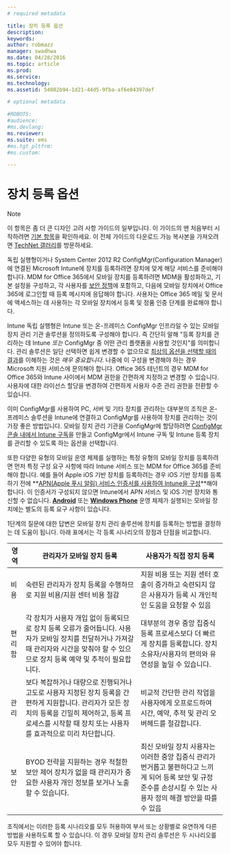 ```yaml
---
# required metadata

title: 장치 등록 옵션
description:
keywords:
author: robmazz
manager: swadhwa
ms.date: 04/28/2016
ms.topic: article
ms.prod:
ms.service:
ms.technology:
ms.assetid: 54082b94-1d21-44d5-9fba-af6e04397def

# optional metadata

#ROBOTS:
#audience:
#ms.devlang:
ms.reviewer: 
ms.suite: ems
#ms.tgt_pltfrm:
#ms.custom:

---
```



# 장치 등록 옵션

>[!NOTE]
>이 항목은 좀 더 큰 디자인 고려 사항 가이드의 일부입니다. 이 가이드의 맨 처음부터 시작하려면 [기본 항목](mdm-design-considerations-guide.md)을 확인하세요. 이 전체 가이드의 다운로드 가능 복사본을 가져오려면 [TechNet 갤러리](https://gallery.technet.microsoft.com/Mobile-Device-Management-7d401582)를 방문하세요.

독립 실행형이거나 System Center 2012 R2 ConfigMgr(Configuration Manager)에 연결된 Microsoft Intune에 장치를 등록하려면 장치에 맞게 해당 서비스를 준비해야 합니다. MDM for Office 365에서 모바일 장치를 등록하려면 MDM을 활성화하고, 기본 설정을 구성하고, 각 사용자를 [보안 정책](https://technet.microsoft.com/library/ms.o365.cc.newdevicepolicy.aspx)에 포함하고, 다음에 모바일 장치에서 Office 365에 로그인할 때 등록 메시지에 응답해야 합니다. 사용자는 Office 365 메일 및 문서에 액세스하는 데 사용하는 각 모바일 장치에서 등록 및 정품 인증 단계를 완료해야 합니다.

Intune 독립 실행형은 Intune 또는 온-프레미스 ConfigMgr 인프라일 수 있는 모바일 장치 관리 기관 솔루션을 정의하도록 구성해야 합니다. 즉 간단히 말해 "등록 장치를 관리하는 데 Intune *또는* ConfigMgr 중 어떤 관리 플랫폼을 사용할 것인지"를 의미합니다. 관리 솔루션은 일단 선택하면 쉽게 변경할 수 없으므로 [최상의 옵션을 선택할 때의 결과](/Intune/deployuse/enroll-devices-in-microsoft-intune)를 이해하는 것은 *매우 중요합니다*. 나중에 이 구성을 변경해야 하는 경우 Microsoft 지원 서비스에 문의해야 합니다. Office 365 테넌트의 경우 MDM for Office 365와 Intune 사이에서 MDM 권한을 간편하게 지정하고 변경할 수 있습니다. 사용자에 대한 라이선스 할당을 변경하여 간편하게 사용자 수준 관리 권한을 전환할 수 있습니다. 

이미 ConfigMgr를 사용하여 PC, 서버 및 기타 장치를 관리하는 대부분의 조직은 온-프레미스 솔루션을 Intune에 연결하고 ConfigMgr를 사용하여 장치를 관리하는 것이 가장 좋은 방법입니다. 모바일 장치 관리 기관을 ConfigMgr에 할당하려면 [ConfigMgr 콘솔 내에서 Intune 구독](https://technet.microsoft.com/library/jj884158.aspx)을 만들고 ConfigMgr에서 Intune 구독 및 Intune 등록 장치를 관리할 수 있도록 하는 옵션을 선택합니다.

또한 다양한 유형의 모바일 운영 체제를 실행하는 특정 유형의 모바일 장치를 등록하려면 먼저 특정 구성 요구 사항에 따라 Intune 서비스 또는 MDM for Office 365를 준비해야 합니다. 예를 들어 Apple iOS 기반 장치를 등록하려는 경우 iOS 기반 장치를 등록하기 전에 **[APN(Apple 푸시 알림) 서비스 인증서를 사용하여 Intune을 구성](https://technet.microsoft.com/library/dn408185.aspx)**해야 합니다. 이 인증서가 구성되지 않으면 Intune에서 APN 서비스 및 iOS 기반 장치와 통신할 수 없습니다. **[Android](https://technet.microsoft.com/library/dn764960.aspx)** 또는 **[Windows Phone](https://technet.microsoft.com/library/dn764959.aspx)** 운영 체제가 실행되는 모바일 장치에는 별도의 등록 요구 사항이 있습니다.

1단계의 질문에 대한 답변은 모바일 장치 관리 솔루션에 장치를 등록하는 방법을 결정하는 데 도움이 됩니다. 아래 표에서는 각 등록 시나리오의 장점과 단점을 비교합니다.

| 영역  | 관리자가 모바일 장치 등록 | 사용자가 직접 장치 등록 |
| ------------- | ------------- | ------------ |
| 비용 | 숙련된 관리자가 장치 등록을 수행하므로 지원 비용/지원 센터 비용 절감 | 지원 비용 또는 지원 센터 호출이 증가하고 숙련되지 않은 사용자가 등록 시 개인적인 도움을 요청할 수 있음 |
| 편리함  | 각 장치가 사용자 개입 없이 등록되므로 장치 등록 오류가 줄어듭니다. 사용자가 모바일 장치를 전달하거나 가져갈 때 관리자와 시간을 맞춰야 할 수 있으므로 장치 등록 예약 및 추적이 필요합니다.| 대부분의 경우 중앙 집중식 등록 프로세스보다 더 빠르게 장치를 등록합니다. 장치 소유자/사용자의 편의와 유연성을 높일 수 있습니다. |
| 관리 | 보다 복잡하거나 대량으로 진행되거나 고도로 사용자 지정된 장치 등록을 간편하게 지원합니다. 관리자가 모든 장치의 등록을 긴밀히 제어하고, 등록 프로세스를 시작할 때 장치 또는 사용자를 효과적으로 미리 차단합니다. | 비교적 간단한 관리 작업을 사용자에게 오프로드하여 시간, 예약, 추적 및 관리 오버헤드를 절감합니다. |
| 보안 | BYOD 전략을 지원하는 경우 적절한 보안 제어 장치가 없을 때 관리자가 중요한 사용자 개인 정보를 보거나 노출할 수 있습니다. | 최신 모바일 장치 사용자는 이러한 중앙 집중식 관리가 번거롭고 불편하다고 느끼게 되어 등록 보안 및 규정 준수를 손상시킬 수 있는 사용자 정의 해결 방안을 따를 수 있음 |

조직에서는 이러한 등록 시나리오를 모두 허용하여 부서 또는 상황별로 유연하게 다른 방법을 사용하도록 할 수 있습니다. 이 경우 모바일 장치 관리 솔루션은 두 시나리오를 모두 지원할 수 있어야 합니다.

<!--HONumber=Apr16_HO2-->



